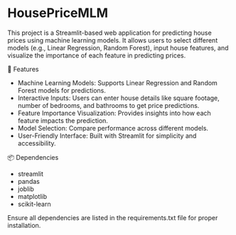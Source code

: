 # HousePriceMLM
This project is a Streamlit-based web application for predicting house prices using machine learning models. It allows users to select different models (e.g., Linear Regression, Random Forest), input house features, and visualize the importance of each feature in predicting prices.

🚀 Features
 - Machine Learning Models: Supports Linear Regression and Random Forest models for predictions.
 - Interactive Inputs: Users can enter house details like square footage, number of bedrooms, and bathrooms to get price predictions.
 - Feature Importance Visualization: Provides insights into how each feature impacts the prediction.
 - Model Selection: Compare performance across different models.
 - User-Friendly Interface: Built with Streamlit for simplicity and accessibility.

📦 Dependencies
- streamlit
- pandas
- joblib
- matplotlib
- scikit-learn

Ensure all dependencies are listed in the requirements.txt file for proper installation.
